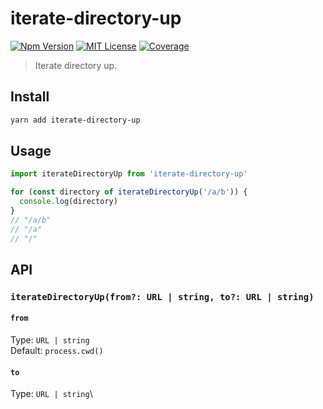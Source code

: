 # iterate-directory-up

[![Npm Version][package_version_badge]][package_link]
[![MIT License][license_badge]][license_link]
[![Coverage][coverage_badge]][coverage_link]

[coverage_badge]: https://img.shields.io/codecov/c/github/fisker/iterate-directory-up.svg?style=flat-square
[coverage_link]: https://app.codecov.io/gh/fisker/iterate-directory-up
[license_badge]: https://img.shields.io/npm/l/iterate-directory-up.svg?style=flat-square
[license_link]: https://github.com/fisker/iterate-directory-up/blob/main/license
[package_version_badge]: https://img.shields.io/npm/v/iterate-directory-up.svg?style=flat-square
[package_link]: https://www.npmjs.com/package/iterate-directory-up

> Iterate directory up.

## Install

```bash
yarn add iterate-directory-up
```

## Usage

```js
import iterateDirectoryUp from 'iterate-directory-up'

for (const directory of iterateDirectoryUp('/a/b')) {
  console.log(directory)
}
// "/a/b"
// "/a"
// "/"
```

## API

### `iterateDirectoryUp(from?: URL | string, to?: URL | string)`

#### `from`

Type: `URL | string`\
Default: `process.cwd()`

#### `to`

Type: `URL | string`\

